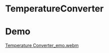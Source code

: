 # TemperatureConverter

# Demo
[Temperature Converter_emo.webm](https://github.com/MYK-123/TemperatureConverter/assets/65278517/6a9c388d-734d-4e0c-856c-2cc0c02c824f)
